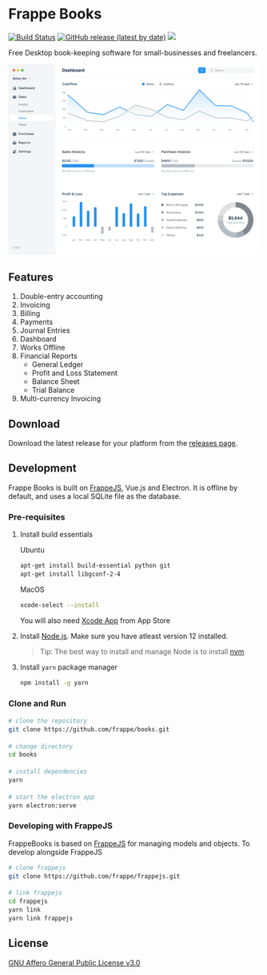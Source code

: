 # Frappe Books

[![Build Status](https://travis-ci.com/frappe/books.svg?branch=master)](https://travis-ci.com/frappe/books)
[![GitHub release (latest by date)](https://img.shields.io/github/v/release/frappe/books)](https://github.com/frappe/books/releases)
![](https://img.shields.io/badge/platform-mac%2C%20windows%2C%20linux-yellowgreen)

Free Desktop book-keeping software for small-businesses and freelancers.

<kbd><img src=".github/frappe-books-preview.png" alt="Frappe Books Preview" /></kbd>

## Features

1. Double-entry accounting
1. Invoicing
1. Billing
1. Payments
1. Journal Entries
1. Dashboard
1. Works Offline
1. Financial Reports
    - General Ledger
    - Profit and Loss Statement
    - Balance Sheet
    - Trial Balance
1. Multi-currency Invoicing

## Download

Download the latest release for your platform from the [releases
page](https://github.com/frappe/books/releases).

## Development

Frappe Books is built on [FrappeJS](https://github.com/frappe/frappejs), Vue.js
and Electron. It is offline by default, and uses a local SQLite file as the
database.

### Pre-requisites

1. Install build essentials

    Ubuntu

    ```bash
    apt-get install build-essential python git
    apt-get install libgconf-2-4
    ```

    MacOS

    ```bash
    xcode-select --install
    ```

    You will also need [Xcode App](https://apps.apple.com/in/app/xcode/id497799835?mt=12) from App Store

2. Install [Node.js](https://nodejs.org/en/). Make sure you have atleast version 12 installed.
    > Tip: The best way to install and manage Node is to install [nvm](https://github.com/nvm-sh/nvm#usage)
3. Install `yarn` package manager
    ```bash
    npm install -g yarn
    ```

### Clone and Run

```bash
# clone the repository
git clone https://github.com/frappe/books.git

# change directory
cd books

# install dependencies
yarn

# start the electron app
yarn electron:serve
```

### Developing with FrappeJS

FrappeBooks is based on [FrappeJS](https://github.com/frappe/frappejs) for managing models and objects. To develop alongside FrappeJS

```bash
# clone frappejs
git clone https://github.com/frappe/frappejs.git

# link frappejs
cd frappejs
yarn link
yarn link frappejs
```

## License

[GNU Affero General Public License v3.0](LICENSE)
